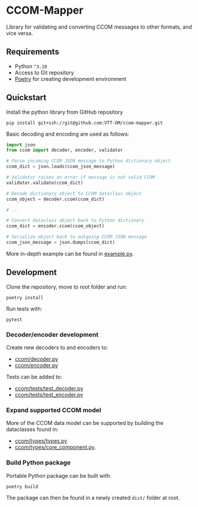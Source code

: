 # CCOM-Mapper
Library for validating and converting CCOM messages to other formats, and vice versa.


## Requirements
- Python `^3.10`
- Access to Git repository
- [Poetry](https://python-poetry.org/) for creating development environment

## Quickstart
Install the python library from GitHub repository
```
pip install git+ssh://git@github.com:VTT-OM/ccom-mapper.git
```
Basic decoding and encoding are used as follows:
```python
import json
from ccom import decoder, encoder, validator

# Parse incoming CCOM JSON message to Python dictionary object
ccom_dict = json.loads(ccom_json_message)  

# Validator raises an error if message is not valid CCOM
validator.validate(ccom_dict)  

# Decode dictionary object to CCOM dataclass object
ccom_object = decoder.ccom(ccom_dict)

# ...

# Convert dataclass object back to Python dictionary
ccom_dict = encoder.ccom(ccom_object)

# Serialize object back to outgoing CCOM JSON message
ccom_json_message = json.dumps(ccom_dict)
```
More in-depth example can be found in [example.py](example.py).

## Development
Clone the repository, move to root folder and run:
```
poetry install
```
Run tests with:
```
pytest
```
### Decoder/encoder development
Create new decoders to  and encoders to:
- [ccom/decoder.py](ccom/decoder.py)
- [ccom/encoder.py](ccom/encoder.py)

Tests can be added to:
- [ccom/tests/test_decoder.py](ccom/tests/test_decoder.py)
- [ccom/tests/test_encoder.py](ccom/tests/test_encoder.py)

### Expand supported CCOM model
More of the CCOM data model can be supported by building the dataclasses found in:
- [ccom/types/types.py](ccom/types/types.py)
- [ccom/types/core_component.py](ccom/types/core_component.py).

### Build Python package
Portable Python package can be built with:
```
poetry build
```
The package can then be found in a newly created `dist/` folder at root.
